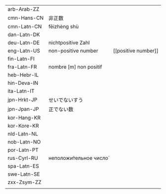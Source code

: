 | | | |
|-|-|-|
| arb-Arab-ZZ |  |  |
| cmn-Hans-CN | 非正数 |  |
| cmn-Latn-CN | fēizhèng shù |  |
| dan-Latn-DK |  |  |
| deu-Latn-DE | nichtpositive Zahl |  |
| eng-Latn-US | non-positive number | [[positive number]] |
| fin-Latn-FI |  |  |
| fra-Latn-FR | nombre [m] non positif |  |
| heb-Hebr-IL |  |  |
| hin-Deva-IN |  |  |
| ita-Latn-IT |  |  |
| jpn-Hrkt-JP | せいでないすう |  |
| jpn-Jpan-JP | 正でない数 |  |
| kor-Hang-KR |  |  |
| kor-Kore-KR |  |  |
| nld-Latn-NL |  |  |
| nob-Latn-NO |  |  |
| por-Latn-PT |  |  |
| rus-Cyrl-RU | неположи́тельное число́ |  |
| spa-Latn-ES |  |  |
| swe-Latn-SE |  |  |
| zxx-Zsym-ZZ |  |  |
|  |  |  |
